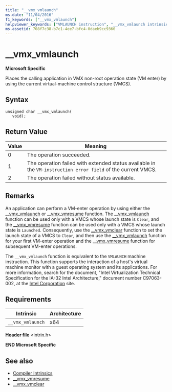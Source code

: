 ```yaml
---
title: "__vmx_vmlaunch"
ms.date: "11/04/2016"
f1_keywords: ["__vmx_vmlaunch"]
helpviewer_keywords: ["VMLAUNCH instruction", "__vmx_vmlaunch intrinsic"]
ms.assetid: 708f7c38-b7c1-4ee7-bfc4-0daeb9cc9360
---
```

# __vmx_vmlaunch

**Microsoft Specific**

Places the calling application in VMX non-root operation state (VM enter) by using the current virtual-machine control structure (VMCS).

## Syntax

```
unsigned char __vmx_vmlaunch(
   void);
```

## Return Value

|Value|Meaning|
|-----------|-------------|
|0|The operation succeeded.|
|1|The operation failed with extended status available in the `VM-instruction error field` of the current VMCS.|
|2|The operation failed without status available.|

## Remarks

An application can perform a VM-enter operation by using either the [__vmx_vmlaunch](../intrinsics/vmx-vmlaunch.md) or [__vmx_vmresume](../intrinsics/vmx-vmresume.md) function. The [__vmx_vmlaunch](../intrinsics/vmx-vmlaunch.md) function can be used only with a VMCS whose launch state is `Clear`, and the [__vmx_vmresume](../intrinsics/vmx-vmresume.md) function can be used only with a VMCS whose launch state is `Launched`. Consequently, use the [__vmx_vmclear](../intrinsics/vmx-vmclear.md) function to set the launch state of a VMCS to `Clear`, and then use the [__vmx_vmlaunch](../intrinsics/vmx-vmlaunch.md) function for your first VM-enter operation and the [__vmx_vmresume](../intrinsics/vmx-vmresume.md) function for subsequent VM-enter operations.

The `__vmx_vmlaunch` function is equivalent to the `VMLAUNCH` machine instruction. This function supports the interaction of a host's virtual machine monitor with a guest operating system and its applications. For more information, search for the document, "Intel Virtualization Technical Specification for the IA-32 Intel Architecture," document number C97063-002, at the [Intel Corporation](https://software.intel.com/articles/intel-sdm) site.

## Requirements

|Intrinsic|Architecture|
|---------------|------------------|
|`__vmx_vmlaunch`|x64|

**Header file** \<intrin.h>

**END Microsoft Specific**

## See also

- [Compiler Intrinsics](../intrinsics/compiler-intrinsics.md)
- [__vmx_vmresume](../intrinsics/vmx-vmresume.md)
- [__vmx_vmclear](../intrinsics/vmx-vmclear.md)
